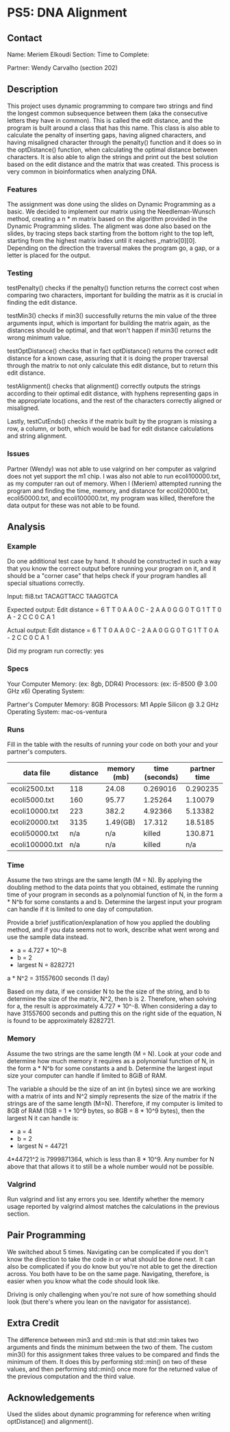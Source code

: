 # PS5: DNA Alignment

## Contact
Name: Meriem Elkoudi
Section:
Time to Complete:

Partner: Wendy Carvalho (section 202)

## Description
This project uses dynamic programming to compare two strings and find the longest common subsequence between them (aka the consecutive letters they have in common). This is called the edit distance, and the program is built around a class that has this name. This class is also able to calculate the penalty of inserting gaps, having aligned characters, and having misaligned character through the penalty() function and it does so in the optDistance() function, when calculating the optimal distance between characters. It is also able to align the strings and print out the best solution based on the edit distance and the matrix that was created. This process is very common in bioinformatics when analyzing DNA.

### Features
The assignment was done using the slides on Dynamic Programming as a basic. We decided to implement our matrix using the Needleman-Wunsch method, creating a n * m matrix based on the algorithm provided in the Dynamic Programming slides. The aligment was done also based on the slides, by tracing steps back starting from the bottom right to the top left, starting from the highest matrix index until it reaches _matrix[0][0]. Depending on the direction the traversal makes the program go, a gap, or a letter is placed for the output.  

### Testing
testPenalty() checks if the penalty() function returns the correct cost when comparing two characters, important for building the matrix as it is crucial in finding the edit distance.

testMin3() checks if min3() successfully returns the min value of the three arguments input, which is important for building the matrix again, as the distances should be optimal, and that won't happen if min3() returns the wrong minimum value.

testOptDistance() checks that in fact optDistance() returns the correct edit distance for a known case, assuring that it is doing the proper traversal through the matrix to not only calculate this edit distance, but to return this edit distance.

testAlignment() checks that alignment() correctly outputs the strings according to their optimal edit distance, with hyphens representing gaps in the appropriate locations, and the rest of the characters correctly aligned or misaligned.

Lastly, testCutEnds() checks if the matrix built by the program is missing a row, a column, or both, which would be bad for edit distance calculations and string alignment. 

### Issues
Partner (Wendy) was not able to use valgrind on her computer as valgrind does not yet support the m1 chip. I was also not able to run ecoli100000.txt, as my computer ran out of memory. When I (Meriem) attempted running the program and finding the time, memory, and distance for ecoli20000.txt, ecoli50000.txt, and ecoli100000.txt, my program was killed, therefore the data output for these was not able to be found. 

## Analysis

### Example
Do one additional test case by hand. It should be constructed in such a way that you know the correct  output before running your program on it, and it should be a "corner case" that helps check if your program handles all special situations correctly. 

Input: fli8.txt
TACAGTTACC
TAAGGTCA

Expected output:
Edit distance = 6
T T 0
A A 0
C - 2
A A 0
G G 0
T G 1
T T 0
A - 2
C C 0
C A 1

Actual output:
Edit distance = 6
T T 0
A A 0
C - 2
A A 0
G G 0
T G 1
T T 0
A - 2
C C 0
C A 1

Did my program run correctly: yes

### Specs
Your Computer
Memory: (ex: 8gb, DDR4)
Processors: (ex: i5-8500 @ 3.00 GHz x6)
Operating System:

Partner's Computer
Memory: 8GB
Processors: M1 Apple Silicon @ 3.2 GHz
Operating System: mac-os-ventura

### Runs
Fill in the table with the results of running your code on both your and your partner's computers.

| data file     | distance | memory (mb) | time (seconds) | partner time |
|---------------|----------|-------------|----------------|--------------|
|ecoli2500.txt  |   118    |     24.08   |    0.269016    |   0.290235   |
|ecoli5000.txt  |   160    |     95.77   |    1.25264     |   1.10079    |
|ecoli10000.txt |   223    |     382.2   |    4.92366     |   5.13382    |
|ecoli20000.txt |   3135   |    1.49(GB) |    17.312      |   18.5185    |
|ecoli50000.txt |   n/a    |     n/a     |     killed     |   130.871    |
|ecoli100000.txt|   n/a    |     n/a     |     killed     |     n/a      |

### Time
Assume the two strings are the same length (M = N).  By applying the doubling method to the data points that you obtained, estimate the running time of your program in seconds as a polynomial function of N, in the form a * N^b for some constants a and b.  Determine the largest input your program can handle if it is limited to one day of computation.

Provide a brief justification/explanation of how you applied the doubling method, and if you data seems not to work, describe what went wrong and use the sample data instead.
 - a = 4.727 * 10^-8
 - b = 2
 - largest N = 8282721

a * N^2 = 31557600 seconds (1 day)

Based on my data, if we consider N to be the size of the string, and b to determine the size of the matrix, N^2, then b is 2. Therefore, when solving for a, the result is approximately 4.727 * 10^-8. When considering a day to have 31557600 seconds and putting this on the right side of the equation, N is found to be approximately 8282721.

### Memory
Assume the two strings are the same length (M = N).  Look at your code and determine how much memory it requires as a polynomial function of N, in the form a * N^b for some constants a and b.  Determine the largest input size your computer can handle if limited to 8GiB of RAM.

The variable a should be the size of an int (in bytes) since we are working with a matrix of ints and N^2 simply represents the size of the matrix if the strings are of the same length (M=N). Therefore, if my computer is limited to 8GB of RAM (1GB = 1 * 10^9 bytes, so 8GB = 8 * 10^9 bytes), then the largest N it can handle is:

 - a = 4
 - b = 2
 - largest N = 44721

4*44721^2 is 7999871364, which is less than 8 * 10^9. Any number for N above that that allows it to still be a whole number would not be possible. 

### Valgrind
Run valgrind and list any errors you see.  Identify whether the memory usage reported by valgrind almost matches the calculations in the previous section.

## Pair Programming
We switched about 5 times. Navigating can be complicated if you don't know the direction to take the code in or what should be done next. It can also be complicated if you do know but you're not able to get the direction across. You both have to be on the same page. Navigating, therefore, is easier when you know what the code should look like.

Driving is only challenging when you're not sure of how something should look (but there's where you lean on the navigator for assistance).

## Extra Credit
The difference between min3 and std::min is that std::min takes two arguments and finds the minimum between the two of them. The custom min3() for this assignment takes three values to be compared and finds the minimum of them. It does this by performing std::min() on two of these values, and then performing std::min() once more for the returned value of the previous computation and the third value.

## Acknowledgements
Used the slides about dynamic programming for reference when writing optDistance() and alignment().
